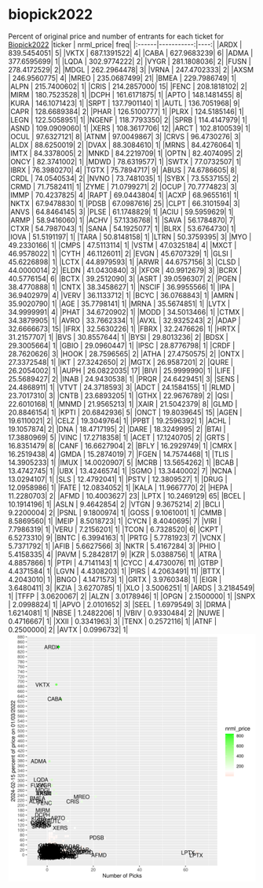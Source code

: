 # biopick2022
Percent of original price and number of entrants for each ticket for [Biopick2022](https://twitter.com/hashtag/Biopick2022)
|ticker |  nrml_price| freq|
|:------|-----------:|----:|
|ARDX   | 839.5454051|    5|
|VKTX   | 687.1391522|    4|
|CABA   | 627.9683239|    6|
|ADMA   | 377.6595699|    1|
|LQDA   | 302.9774222|    2|
|VYGR   | 281.1808036|    2|
|FUSN   | 278.4172529|    2|
|MDGL   | 262.2964478|    3|
|VRNA   | 247.4702333|    2|
|AXSM   | 246.9560775|    4|
|MREO   | 235.0687499|   21|
|BMEA   | 229.7986749|    1|
|ALPN   | 215.7400602|    1|
|CRIS   | 214.2857000|   15|
|FENC   | 208.1818102|    2|
|MIRM   | 180.7523528|    1|
|DCPH   | 161.6171875|    1|
|APTO   | 148.1481455|    8|
|KURA   | 146.1071423|    1|
|SRPT   | 137.7901140|    1|
|AUTL   | 136.7051968|    9|
|CAPR   | 128.6689384|    2|
|PHAR   | 126.5100777|    1|
|PLRX   | 124.5185146|    1|
|LEGN   | 122.5058951|    1|
|NGENF  | 118.7793350|    2|
|SPRB   | 114.4147979|    1|
|ASND   | 109.0909060|    1|
|XERS   | 108.3617706|   12|
|ARCT   | 102.8100539|    1|
|OCUL   |  97.6327121|    8|
|ATNM   |  97.0049867|    3|
|CRVS   |  96.4730276|    3|
|ALDX   |  88.6250019|    2|
|DVAX   |  88.3084610|    1|
|MRNS   |  84.4276064|    1|
|IMTX   |  84.3378005|    2|
|MNKD   |  84.2219709|    1|
|OPTN   |  82.4074095|    2|
|ONCY   |  82.3741002|    1|
|MDWD   |  78.6319577|    1|
|SWTX   |  77.0732507|    1|
|IBRX   |  76.3980270|    4|
|TGTX   |  75.7894717|    9|
|ABUS   |  74.6786605|    8|
|CRDL   |  74.0540534|    2|
|NVNO   |  73.7481035|    1|
|SYBX   |  73.5537155|    2|
|CRMD   |  71.7582411|    1|
|ZYME   |  71.0799271|    2|
|OCUP   |  70.7774823|    3|
|IMMP   |  70.4237825|    4|
|RAPT   |  69.0443804|    1|
|ACXP   |  68.9655161|    1|
|NKTX   |  67.9478830|    1|
|PDSB   |  67.0987616|   25|
|CLPT   |  66.3101594|    3|
|ANVS   |  64.8464145|    3|
|PLSE   |  61.1748829|    1|
|ACIU   |  59.5959629|    1|
|ARMP   |  58.9416060|    1|
|ACHV   |  57.1336768|    1|
|SAVA   |  56.1784870|    7|
|CTXR   |  54.7987043|    1|
|SANA   |  54.1925077|    1|
|BLRX   |  53.6764730|    1|
|IOVA   |  51.5191197|    1|
|TARA   |  50.8148158|    1|
|LTRN   |  50.3759395|    3|
|MYO    |  49.2330166|    1|
|CMPS   |  47.5113114|    1|
|VSTM   |  47.0325184|    4|
|MXCT   |  46.9578022|    1|
|CYTH   |  46.1126011|    2|
|EVGN   |  45.6707329|    1|
|GLSI   |  45.6226898|    1|
|LCTX   |  44.8979593|    1|
|ARWR   |  44.6757156|    3|
|CLSD   |  44.0000014|    2|
|ELDN   |  41.0430840|    3|
|XFOR   |  40.9912679|    3|
|BCRX   |  40.5776154|    6|
|BCTX   |  39.2512090|    3|
|ASRT   |  39.0596307|    2|
|PGEN   |  38.4770888|    1|
|CNTX   |  38.3458627|    1|
|NSCIF  |  36.9955566|    1|
|IPA    |  36.9402979|    4|
|VERV   |  36.1133712|    1|
|BCYC   |  36.0768843|    1|
|AMRN   |  35.9020790|    1|
|AGE    |  35.7798141|    1|
|MRNA   |  35.5674851|    1|
|LVTX   |  34.9999991|    4|
|PHAT   |  34.6720902|    1|
|MODD   |  34.5013466|    1|
|CTMX   |  34.3879905|    1|
|AVRO   |  33.7662334|    1|
|AVXL   |  32.9325243|    2|
|ADAP   |  32.6666673|   15|
|IFRX   |  32.5630226|    1|
|FBRX   |  32.2476626|    1|
|HRTX   |  31.2157707|    1|
|BVS    |  30.8557644|    1|
|BYSI   |  29.8013236|    2|
|BDSX   |  29.3005664|    1|
|GBIO   |  29.0960447|    1|
|IPSC   |  28.8776798|    1|
|CRDF   |  28.7620626|    3|
|HOOK   |  28.7596565|    2|
|ATHA   |  27.4750575|    2|
|ONTX   |  27.3372548|    1|
|IKT    |  27.3242650|    2|
|MGTX   |  26.9587201|    2|
|QURE   |  26.2054002|    1|
|AUPH   |  26.0822035|   17|
|BIVI   |  25.9999990|    1|
|LIFE   |  25.5689427|    2|
|INAB   |  24.9430538|    1|
|PRQR   |  24.6429451|    3|
|SENS   |  24.4868911|    1|
|VTVT   |  24.3718593|    3|
|ADCT   |  24.1584155|    1|
|RLMD   |  23.7017310|    3|
|CNTB   |  23.6893205|    1|
|GTHX   |  22.9676789|    2|
|QSI    |  22.6010168|    1|
|MNMD   |  21.9565213|    1|
|XAIR   |  21.5042379|    8|
|GLMD   |  20.8846154|    1|
|KPTI   |  20.6842936|    5|
|ONCT   |  19.8039645|   15|
|AGEN   |  19.6110021|    2|
|CELZ   |  19.3049764|    1|
|PPBT   |  19.2596392|    1|
|ACHL   |  19.1057874|    2|
|DNA    |  18.4717195|    2|
|DARE   |  18.3249995|    2|
|BTAI   |  17.3880969|    5|
|VINC   |  17.2718358|    1|
|ACET   |  17.1240705|    2|
|GRTS   |  16.8351479|    8|
|CANF   |  16.6627904|    2|
|BFLY   |  16.2929749|    1|
|CMRX   |  16.2519438|    4|
|GMDA   |  15.2874019|    7|
|FGEN   |  14.7574468|    1|
|TLIS   |  14.3905233|    1|
|IMUX   |  14.0020907|    5|
|MCRB   |  13.5654262|    1|
|BCAB   |  13.4742745|    1|
|UBX    |  13.4246574|    1|
|SGMO   |  13.3440002|    7|
|NCNA   |  13.0294107|    1|
|SLS    |  12.4792041|    1|
|PSTV   |  12.3809527|    1|
|DRUG   |  12.0958986|    1|
|FATE   |  12.0834052|    1|
|KALA   |  11.9667770|    2|
|HEPA   |  11.2280703|    2|
|AFMD   |  10.4003627|   23|
|LPTX   |  10.2469129|   65|
|BCEL   |  10.1914196|    1|
|ASLN   |   9.4642854|    2|
|VTGN   |   9.3675214|    2|
|BCLI   |   9.2200004|    2|
|PSNL   |   9.1800974|    1|
|GOSS   |   9.1061001|    1|
|CMMB   |   8.5869560|    1|
|MEIP   |   8.5018723|    1|
|CYCN   |   8.4040695|    7|
|VIRI   |   7.7986319|    1|
|VERU   |   7.2156201|    1|
|TCON   |   6.7328520|    6|
|CKPT   |   6.5273310|    9|
|BNTC   |   6.3994163|    1|
|PRTG   |   5.7781923|    7|
|VCNX   |   5.7371792|    1|
|AFIB   |   5.6627566|    3|
|NKTR   |   5.4167284|    3|
|PHIO   |   5.4158335|    4|
|PAVM   |   5.2842817|    9|
|KZR    |   5.0388756|    1|
|ATRA   |   4.8857866|    1|
|PTPI   |   4.7141143|    1|
|CYCC   |   4.4730076|   11|
|GTBP   |   4.4371584|    1|
|LGVN   |   4.4308203|    1|
|PIRS   |   4.2063491|   11|
|BTTX   |   4.2043010|    1|
|BNGO   |   4.1471573|    1|
|GRTX   |   3.9760348|    1|
|EIGR   |   3.6480411|    3|
|KZIA   |   3.6270785|    1|
|XLO    |   3.5006251|    1|
|ARDS   |   3.2184549|    1|
|TFFP   |   3.0620067|    2|
|ALZN   |   3.0178946|    1|
|OPGN   |   2.1500000|    1|
|SNPX   |   2.0998824|    1|
|APVO   |   2.0101652|    3|
|SEEL   |   1.6979549|    3|
|DRMA   |   1.6214081|    1|
|NBSE   |   1.2482206|    1|
|VBIV   |   0.9330484|    2|
|NUWE   |   0.4716667|    1|
|XXII   |   0.3341963|    3|
|TENX   |   0.2572116|    1|
|ATNF   |   0.2500000|    2|
|AVTX   |   0.0996732|    1|
![retvspicks](biopicks.png?raw=true)
